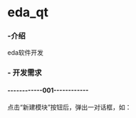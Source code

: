 # eda_qt

### -介绍
eda软件开发

### -           开发需求
#### ------------001------------
点击“新建模块”按钮后，弹出一对话框，如：










